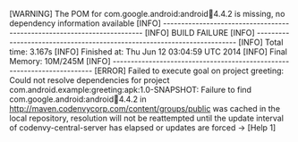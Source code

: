 [WARNING] The POM for com.google.android:android:jar:4.4.2 is missing, no dependency information available
[INFO] ------------------------------------------------------------------------
[INFO] BUILD FAILURE
[INFO] ------------------------------------------------------------------------
[INFO] Total time: 3.167s
[INFO] Finished at: Thu Jun 12 03:04:59 UTC 2014
[INFO] Final Memory: 10M/245M
[INFO] ------------------------------------------------------------------------
[ERROR] Failed to execute goal on project greeting: Could not resolve dependencies for project com.android.example:greeting:apk:1.0-SNAPSHOT: Failure to find com.google.android:android:jar:4.4.2 in http://maven.codenvycorp.com/content/groups/public was cached in the local repository, resolution will not be reattempted until the update interval of codenvy-central-server has elapsed or updates are forced -> [Help 1]
